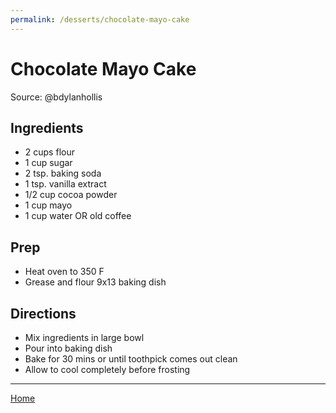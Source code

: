 ```yaml
---
permalink: /desserts/chocolate-mayo-cake
---
```

# Chocolate Mayo Cake

Source: @bdylanhollis

## Ingredients

- 2 cups flour
- 1 cup sugar
- 2 tsp. baking soda
- 1 tsp. vanilla extract
- 1/2 cup cocoa powder
- 1 cup mayo
- 1 cup water OR old coffee

## Prep

- Heat oven to 350 F
- Grease and flour 9x13 baking dish

## Directions

- Mix ingredients in large bowl
- Pour into baking dish
- Bake for 30 mins or until toothpick comes out clean
- Allow to cool completely before frosting

---

[Home](https://thomasjbarrett82.github.io)
